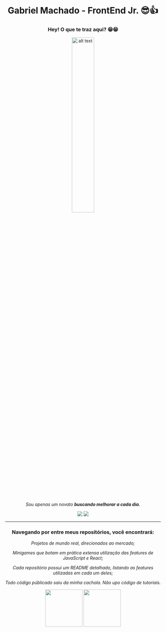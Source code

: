 ## <h1 align=center>Gabriel Machado - FrontEnd Jr. 😎👍 </h1>
<div align=center>
  <h3>Hey! O que te traz aqui? 😁😁 </h3>
<img width="38%" src="https://c.tenor.com/N5BbX6dbdloAAAAd/luffy-one-piece.gif" alt="alt text" title="image Title" width="150"/>
  <p><em>Sou apenas um novato <strong>buscando melhorar a cada dia.</strong></em>  </p>
  <div align=center>
   <a href = "mailto:machadowg@gmail.com"><img src="https://img.shields.io/badge/-Gmail-%23333?style=for-the-badge&logo=gmail&logoColor=white" target="_blank"></a>
    <a href="https://www.linkedin.com/in/machado001/" target="_blank"><img src="https://img.shields.io/badge/-LinkedIn-%230077B5?style=for-the-badge&logo=linkedin&logoColor=white" target="_blank"></a> 
  </div>
</div>
<hr>

<h3 align=center> Navegando por entre meus repositórios, você encontrará: </h3>
<div style="list-style:none" align=center>
<p><em>Projetos de mundo real, direcionados ao mercado; </em></p>
<p><em>Minigames que botam em prática extensa utilização das features de JavaScript e React;</em></p>
<p><em>Cada repositório possui um README detalhado, listando as features utilizadas em cada um deles; </em></p>
<p><em>Todo código públicado saiu da minha cachola. Não upo código de tutoriais. </em></p>
</div>
<div align=center>
<img  height='120em' src="https://github-readme-stats.vercel.app/api?username=machado001&show_icons=true&theme=highcontrast"/>
<img  height='120em' src="https://github-readme-stats.vercel.app/api/top-langs/?username=machado001&layout=compact&theme=highcontrast"/>
</div>

